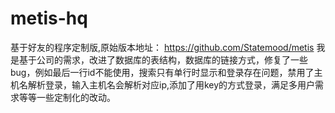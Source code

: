 # metis-hq
基于好友的程序定制版,原始版本地址： https://github.com/Statemood/metis
我是基于公司的需求，改进了数据库的表结构，数据库的链接方式，修复了一些bug，例如最后一行id不能使用，搜索只有单行时显示和登录存在问题，禁用了主机名解析登录，输入主机名会解析对应ip,添加了用key的方式登录，满足多用户需求等等一些定制化的改动。
